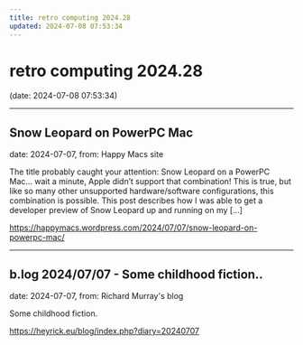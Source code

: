 ```yaml
---
title: retro computing 2024.28
updated: 2024-07-08 07:53:34
---
```


# retro computing 2024.28

(date: 2024-07-08 07:53:34)

---

## Snow Leopard on PowerPC Mac

date: 2024-07-07, from: Happy Macs site

The title probably caught your attention: Snow Leopard on a PowerPC Mac… wait a minute, Apple didn’t support that combination! This is true, but like so many other unsupported hardware/software configurations, this combination is possible. This post describes how I was able to get a developer preview of Snow Leopard up and running on my [&#8230;] 

<https://happymacs.wordpress.com/2024/07/07/snow-leopard-on-powerpc-mac/>

---

## b.log 2024/07/07 - Some childhood fiction..

date: 2024-07-07, from: Richard Murray's blog

Some childhood fiction. 

<https://heyrick.eu/blog/index.php?diary=20240707>

